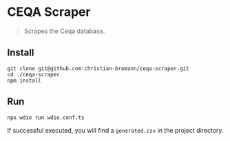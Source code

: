 # CEQA Scraper

> Scrapes the Ceqa database.

## Install

```
git clone git@github.com:christian-bromann/ceqa-scraper.git
cd ./ceqa-scraper
npm install
```

## Run

```
npx wdio run wdio.conf.ts
```

If successful executed, you will find a `generated.csv` in the project directory.